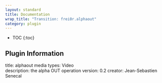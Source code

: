 ```yaml
---
layout: standard
title: Documentation
wrap_title: "Transition: frei0r.alphaout"
category: plugin
---
```

* TOC
{:toc}

## Plugin Information

title: alphaout
media types:
Video  
description: the alpha OUT operation
version: 0.2
creator: Jean-Sebastien Senecal
